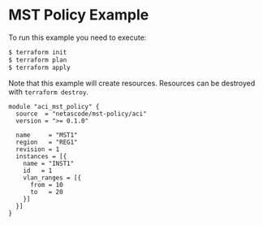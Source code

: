 <!-- BEGIN_TF_DOCS -->
# MST Policy Example

To run this example you need to execute:

```bash
$ terraform init
$ terraform plan
$ terraform apply
```

Note that this example will create resources. Resources can be destroyed with `terraform destroy`.

```hcl
module "aci_mst_policy" {
  source  = "netascode/mst-policy/aci"
  version = ">= 0.1.0"

  name     = "MST1"
  region   = "REG1"
  revision = 1
  instances = [{
    name = "INST1"
    id   = 1
    vlan_ranges = [{
      from = 10
      to   = 20
    }]
  }]
}
```
<!-- END_TF_DOCS -->